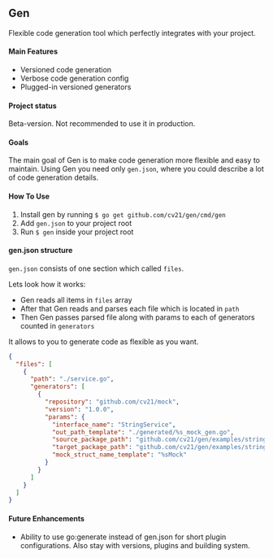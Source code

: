 Gen
--
Flexible code generation tool which perfectly integrates with your project.

#### Main Features
- Versioned code generation
- Verbose code generation config
- Plugged-in versioned generators

#### Project status
Beta-version. Not recommended to use it in production.

#### Goals
The main goal of Gen is to make code generation more flexible and easy to maintain. 
Using Gen you need only `gen.json`, where you could describe a lot of code generation details.

#### How To Use

1. Install gen by running `$ go get github.com/cv21/gen/cmd/gen`
2. Add `gen.json` to your project root
3. Run `$ gen` inside your project root

#### gen.json structure

`gen.json` consists of one section which called `files`.

Lets look how it works: 
- Gen reads all items in `files` array
- After that Gen reads and parses each file which is located in `path`
- Then Gen passes parsed file along with params to each of generators counted in `generators`

It allows to you to generate code as flexible as you want. 

```json
{
  "files": [
    {
      "path": "./service.go",
      "generators": [
        {
          "repository": "github.com/cv21/mock",
          "version": "1.0.0",
          "params": {
            "interface_name": "StringService",
            "out_path_template": "./generated/%s_mock_gen.go",
            "source_package_path": "github.com/cv21/gen/examples/stringsvc",
            "target_package_path": "github.com/cv21/gen/examples/stringsvc/generated",
            "mock_struct_name_template": "%sMock"
          }
        }
      ]
    }
  ]
}

```

#### Future Enhancements

- Ability to use go:generate instead of gen.json for short plugin configurations. Also stay with versions, plugins and building system.